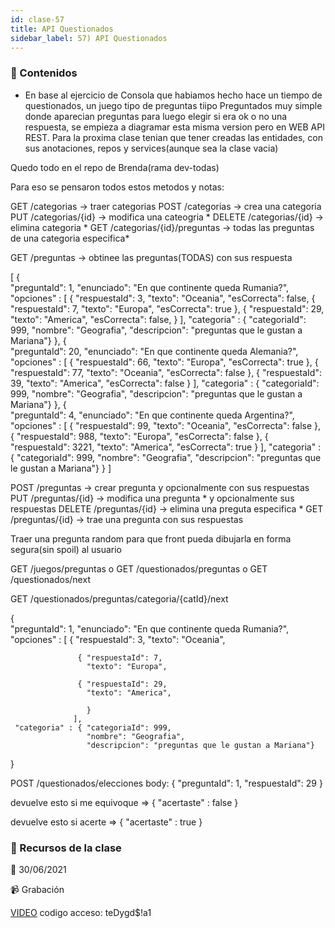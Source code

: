 ```yaml
---
id: clase-57
title: API Questionados
sidebar_label: 57) API Questionados
---
```




### 📝 Contenidos

- En base al ejercicio de Consola que habiamos hecho hace un tiempo de questionados, un juego tipo de preguntas tiipo Preguntados muy simple donde aparecian  preguntas para luego elegir si era ok o no una respuesta, se empieza a diagramar esta misma version pero en WEB API REST.
Para la proxima clase tenian que tener creadas las entidades, con sus anotaciones, repos y services(aunque sea la clase vacia)

Quedo todo en el repo de Brenda(rama dev-todas)

Para eso se pensaron todos estos metodos y notas:

GET /categorias  -> traer categorias
POST /categorias -> crea una categoria
PUT /categorias/{id} -> modifica una cateogria *
DELETE /categorias/{id}  -> elimina categoria *
GET /categorias/{id}/preguntas -> todas las preguntas de una categoria especifica*

GET /preguntas -> obtinee las preguntas(TODAS) con sus respuesta

[ {  
    "preguntaId": 1,
    "enunciado": "En que continente queda Rumania?",
    "opciones" : [ { "respuestaId": 3,
                     "texto": "Oceania",
                      "esCorrecta": false,
                   { "respuestaId": 7,
                     "texto": "Europa",
                     "esCorrecta": true },
                   { "respuestaId": 29,
                     "texto": "America",
 			"esCorrecta": false,
                     }
                  ],
     "categoria" : { "categoriaId": 999,
                     "nombre": "Geografia",
                     "descripcion": "preguntas que le gustan a Mariana"}
 },
{  
    "preguntaId": 20,
    "enunciado": "En que continente queda Alemania?",
    "opciones" : [ { "respuestaId": 66,
                     "texto": "Europa",
                     "esCorrecta": true },
                   { "respuestaId": 77,
                     "texto": "Oceania",
                     "esCorrecta": false },
                   { "respuestaId": 39,
                     "texto": "America",
                     "esCorrecta": false }
                  ],
     "categoria" : { "categoriaId": 999,
                     "nombre": "Geografia",
                     "descripcion": "preguntas que le gustan a Mariana"}
 },
{  
    "preguntaId": 4,
    "enunciado": "En que continente queda Argentina?",
    "opciones" : [ { "respuestaId": 99,
                     "texto": "Oceania",
                     "esCorrecta": false },
                   { "respuestaId": 988,
                     "texto": "Europa",
                     "esCorrecta": false },
                   { "respuestaId": 3221,
                     "texto": "America",
                     "esCorrecta": true }
                  ],
     "categoria" : { "categoriaId": 999,
                     "nombre": "Geografia",
                     "descripcion": "preguntas que le gustan a Mariana"}
 }
]
                    


POST /preguntas -> crear pregunta y opcionalmente con sus respuestas
PUT /preguntas/{id} -> modifica una pregunta * y opcionalmente sus respuestas
DELETE /preguntas/{id} -> elimina una preguta especifica *
GET /preguntas/{id} -> trae una pregunta con sus respuestas


Traer una pregunta random para que front pueda dibujarla en forma segura(sin spoil) al usuario

GET /juegos/preguntas
o
GET /questionados/preguntas
o
GET /questionados/next

GET /questionados/preguntas/categoria/{catId}/next

{  
    "preguntaId": 1,
    "enunciado": "En que continente queda Rumania?",
    "opciones" : [ { "respuestaId": 3,
                     "texto": "Oceania",
                      
                   { "respuestaId": 7,
                     "texto": "Europa",
                     
                   { "respuestaId": 29,
                     "texto": "America",
 			
                     }
                  ],
     "categoria" : { "categoriaId": 999,
                     "nombre": "Geografia",
                     "descripcion": "preguntas que le gustan a Mariana"}
 }


POST /questionados/elecciones
 body:  {
          "preguntaId": 1,
          "respuestaId": 29 }

devuelve esto si me equivoque => 
   {
      "acertaste" : false }

devuelve esto si acerte => 
   {
      "acertaste" : true }




### 🚀 Recursos de la clase

📆 30/06/2021

📹 Grabación

[VIDEO](https://us02web.zoom.us/rec/share/fS0mkwxt68MWuACAm5YqsC19Kgt_RP4-WaThs5XA9_yN2sMSmBsEg2zGxYEWBNbb.48BAQtiIFiJ2NdFr)
codigo acceso: teDygd$!a1
